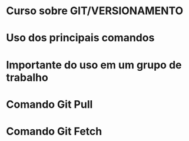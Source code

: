 # Curso sobre GIT/VERSIONAMENTO

# Uso dos principais comandos

# Importante do uso em um grupo de trabalho

# Comando Git Pull

# Comando Git Fetch
